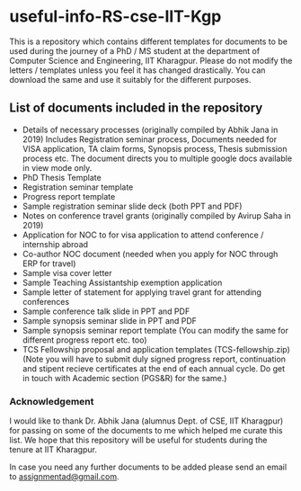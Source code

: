 # useful-info-RS-cse-IIT-Kgp
This is a repository which contains different templates for documents to be used during the journey of a PhD / MS student at the department of Computer Science and Engineering, IIT Kharagpur. Please do not modify the letters / templates unless you feel it has changed drastically. You can download the same and use it suitably for the different purposes.

## List of documents included in the repository 

- Details of necessary processes (originally compiled by Abhik Jana in 2019) Includes Registration seminar process, Documents needed for VISA application, TA claim forms, Synopsis process, Thesis submission process etc. The document directs you to multiple google docs available in view mode only. 
- PhD Thesis Template
- Registration seminar template
- Progress report template
- Sample registration seminar slide deck (both PPT and PDF)
- Notes on conference travel grants (originally compiled by Avirup Saha in 2019)
- Application for NOC to for visa application to attend conference / internship abroad
- Co-author NOC document (needed when you apply for NOC through ERP for travel)
- Sample visa cover letter
- Sample Teaching Assistantship exemption application
- Sample letter of statement for applying travel grant for attending conferences
- Sample conference talk slide in PPT and PDF
- Sample synopsis seminar slide in PPT and PDF
- Sample synopsis seminar report template (You can modify the same for different progress report etc. too)
- TCS Fellowship proposal and application templates (TCS-fellowship.zip) (Note you will have to submit duly signed progress report, continuation and stipent recieve certificates at the end of each annual cycle. Do get in touch with Academic section (PGS&R) for the same.)

### Acknowledgement
I would like to thank Dr. Abhik Jana (alumnus Dept. of CSE, IIT Kharagpur) for passing on some of the documents to me which helped me curate this list. We hope that this repository will be useful for students during the tenure at IIT Kharagpur.

In case you need any further documents to be added please send an email to <assignmentad@gmail.com>. 
